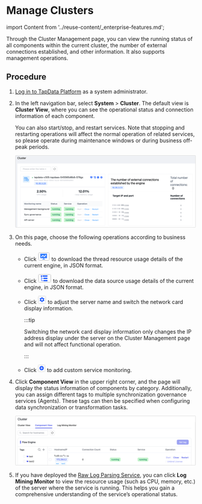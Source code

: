 # Manage Clusters
import Content from '../reuse-content/_enterprise-features.md';

<Content />

Through the Cluster Management page, you can view the running status of all components within the current cluster, the number of external connections established, and other information. It also supports management operations.

## Procedure

1. [Log in to TapData Platform](../user-guide/log-in.md) as a system administrator.

2. In the left navigation bar, select **System** > **Cluster**. The default view is **Cluster View**, where you can see the operational status and connection information of each component.

   You can also start/stop, and restart services. Note that stopping and restarting operations will affect the normal operation of related services, so please operate during maintenance windows or during business off-peak periods.

   ![Cluster Management](../images/manage_cluster_1.png)

3. On this page, choose the following operations according to business needs.

    * Click ![](../images/process_monitor_icon.png) to download the thread resource usage details of the current engine, in JSON format.

    * Click ![](../images/data_source_monitor_icon.png) to download the data source usage details of the current engine, in JSON format.

    * Click ![](../images/cluster_setting_icon.png) to adjust the server name and switch the network card display information.

      :::tip

      Switching the network card display information only changes the IP address display under the server on the Cluster Management page and will not affect functional operation.

      :::

    * Click ![](../images/cluster_add_icon.png) to add custom service monitoring.

4. Click **Component View** in the upper right corner, and the page will display the status information of components by category. Additionally, you can assign different tags to multiple synchronization governance services (Agents). These tags can then be specified when configuring data synchronization or transformation tasks.

    ![Components View](../images/components.png)
    
5. If you have deployed the [Raw Log Parsing Service](../case-practices/best-practice/raw-logs-solution.md), you can click **Log Mining Monitor** to view the resource usage (such as CPU, memory, etc.) of the server where the service is running. This helps you gain a comprehensive understanding of the service’s operational status.